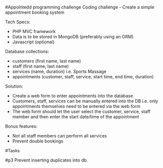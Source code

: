 #Appointedd programming challenge
Coding challenge - Create a simple appointment booking system

Tech Specs:

- PHP MVC framework
- Data is to be stored in MongoDB (preferably using an ORM)
- Javascript (optional)

Database collections:

- customers (first name, last name)
- staff (first name, last name)
- services (name, duration) i.e. Sports Massage
- appointments (customer, staff, service, start time, end time, duration)

Solution:

- Create a web form to enter appointments into the database
- Customers, staff, services can be manually entered into the DB i.e. only appointments themselves need to be entered via the web form
- The web form should let the user select the customer, service, staff member and then enter the start date/time of the appointment

Bonus features:

- Not all staff members can perform all services
- Prevent double bookings

#Tasks

#p3
Prevent inserting duplicates into db.


